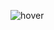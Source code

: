 ![hover](https://avatars.githubusercontent.com/u/78427764?s=400&u=ae377aca6366907385295bf3b4d29f18823760af&v=4)
